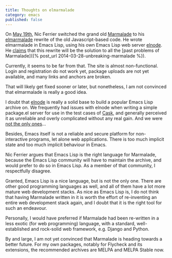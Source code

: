 ```yaml
---
title: Thoughts on elmarmalade
category: emacs
published: false
---
```


On [May 19th][post], Nic Ferrier switched the grand old [Marmalade][] to his
[elmarmalade][] rewrite of the old Javascript-based code.  He wrote elmarmalade
in Emacs Lisp, using his own Emacs Lisp web server [elnode][].  He [claims][1]
that this rewrite will be the solution to all the
[past problems of Marmalade]({% post_url 2014-03-28-unbreaking-marmalade %}).

Currently, it seems to be far from that.  The site is almost non-functional.
Login and registration do not work yet, package uploads are not yet available,
and many links and anchors are broken.

That will likely get fixed sooner or later, but nonetheless, I am not convinced
that elmarmalade is really a good idea.

I doubt that [elnode][] is really a solid base to build a popular Emacs Lisp
archive on.  We frequently had issues with elnode when writing a simple
package.el server for use in the test cases of [Cask][], and generally perceived
it as unreliable and overly complicated without any real gain.  And we were
[not the only ones][2]…

Besides, Emacs itself is not a reliable and secure platform for non-interactive
programs, let alone web applications.  There is too much implicit state and too
much implicit behaviour in Emacs.

Nic Ferrier argues that Emacs Lisp is the right language for Marmalade, because
the Emacs Lisp community will have to maintain the archive, and would prefer to
do so in Emacs Lisp.  As a member of that community, I respectfully disagree.

Granted, Emacs Lisp is a nice language, but is not the only one.  There are
other good programming languages as well, and all of them have a lot more mature
web development stacks.  As nice as Emacs Lisp is, I do not think that having
Marmalade written in it is worth the effort of re-inventing an entire web
development stack again, and I doubt that it is the right tool for such an
endeavour.

Personally, I would have preferred if Marmalade had been re-written in a less
exotic (for web programming) language, with a standard, well-established and
rock-solid web framework, e.g. Django and Python.

By and large, I am not yet convinced that Marmalade is heading towards a better
future.  For my own packages, notably for Flycheck and its extensions, the
recommended archives are MELPA and MELPA Stable now.

[post]: http://lists.gnu.org/archive/html/emacs-devel/2014-05/msg00266.html
[elmarmalade]: https://github.com/nicferrier/elmarmalade
[Marmalade]: http://marmalade-repo.org/
[elnode]: https://github.com/nicferrier/elnode
[1]: https://github.com/nicferrier/marmalade/issues/73#issuecomment-35208242
[2]: https://github.com/eschulte/org-ehtml/commit/b9c21bb097561b8164f06406bb5dd866ddd3b5a5
[Cask]: https://github.com/cask/cask
